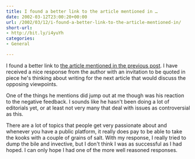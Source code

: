 ```yaml
---
title: I found a better link to the article mentioned in …
date: 2002-03-12T23:00:20+00:00
url: /2002/03/12/i-found-a-better-link-to-the-article-mentioned-in/
short-url:
- http://bit.ly/i4yuYh
categories:
- General

---
```

I found a better link to <a href="http://www.iisadministrator.com/Articles/Index.cfm?ArticleID=24422#">the article mentioned in the previous post</a>. I have received a nice response from the author with an invitation to be quoted in piece he's thinking about writing for the next article that would discuss the opposing viewpoints.

One of the things he mentions did jump out at me though was his reaction to the negative feedback. I sounds like he hasn't been doing a lot of editorials yet, or at least not very many that deal with issues as controversial as this.

There are a lot of topics that people get very passionate about and whenever you have a public platform, it really does pay to be able to take the kooks with a couple of grains of salt. With my response, I really tried to dump the bile and invective, but I don't think I was as successful as I had hoped. I can only hope I had one of the more well reasoned responses.